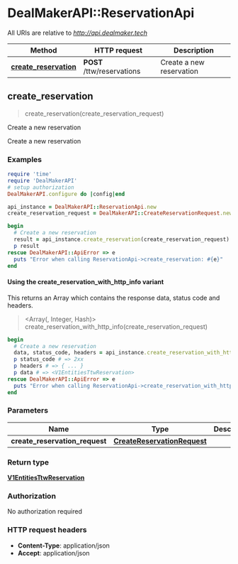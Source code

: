 # DealMakerAPI::ReservationApi

All URIs are relative to *http://api.dealmaker.tech*

| Method | HTTP request | Description |
| ------ | ------------ | ----------- |
| [**create_reservation**](ReservationApi.md#create_reservation) | **POST** /ttw/reservations | Create a new reservation |


## create_reservation

> <V1EntitiesTtwReservation> create_reservation(create_reservation_request)

Create a new reservation

Create a new reservation

### Examples

```ruby
require 'time'
require 'DealMakerAPI'
# setup authorization
DealMakerAPI.configure do |config|end

api_instance = DealMakerAPI::ReservationApi.new
create_reservation_request = DealMakerAPI::CreateReservationRequest.new({campaign_id: 37, email: 'email_example'}) # CreateReservationRequest | 

begin
  # Create a new reservation
  result = api_instance.create_reservation(create_reservation_request)
  p result
rescue DealMakerAPI::ApiError => e
  puts "Error when calling ReservationApi->create_reservation: #{e}"
end
```

#### Using the create_reservation_with_http_info variant

This returns an Array which contains the response data, status code and headers.

> <Array(<V1EntitiesTtwReservation>, Integer, Hash)> create_reservation_with_http_info(create_reservation_request)

```ruby
begin
  # Create a new reservation
  data, status_code, headers = api_instance.create_reservation_with_http_info(create_reservation_request)
  p status_code # => 2xx
  p headers # => { ... }
  p data # => <V1EntitiesTtwReservation>
rescue DealMakerAPI::ApiError => e
  puts "Error when calling ReservationApi->create_reservation_with_http_info: #{e}"
end
```

### Parameters

| Name | Type | Description | Notes |
| ---- | ---- | ----------- | ----- |
| **create_reservation_request** | [**CreateReservationRequest**](CreateReservationRequest.md) |  |  |

### Return type

[**V1EntitiesTtwReservation**](V1EntitiesTtwReservation.md)

### Authorization

No authorization required

### HTTP request headers

- **Content-Type**: application/json
- **Accept**: application/json

